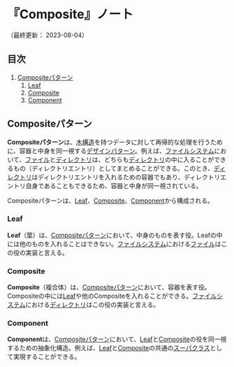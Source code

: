 # 『Composite』ノート

（最終更新： 2023-08-04）


## 目次

1. [Compositeパターン](#compositeパターン)
	1. [Leaf](#leaf)
	1. [Composite](#composite)
	1. [Component](#component)


## Compositeパターン

**Compositeパターン**は、[木構造](../../../../basics/applied_mathematics/_/chapters/graph_theory.md#木)を持つデータに対して再帰的な処理を行うために、容器と中身を同一視する[デザインパターン](./design_pattern.md#デザインパターン)。例えば、[ファイルシステム](../../../../computer/software/_/chapters/file_system.md#ファイルシステム)において、[ファイル](../../../../computer/software/_/chapters/file_system.md#ファイル)と[ディレクトリ](../../../../computer/software/_/chapters/file_system.md#ディレクトリ)は、どちらも[ディレクトリ](../../../../computer/software/_/chapters/file_system.md#ディレクトリ)の中に入ることができるもの（ディレクトリエントリ）としてまとめることができる。このとき、[ディレクトリ](../../../../computer/software/_/chapters/file_system.md#ディレクトリ)はディレクトリエントリを入れるための容器でもあり、ディレクトリエントリ自身であることもできるため、容器と中身が同一視されている。

Compositeパターンは、[Leaf](#leaf)、[Composite](#composite)、[Component](#component)から構成される。

### Leaf

**Leaf**（葉）は、[Compositeパターン](#compositeパターン)において、中身のものを表す役。Leafの中には他のものを入れることはできない。[ファイルシステム](../../../../computer/software/_/chapters/file_system.md#ファイルシステム)における[ファイル](../../../../computer/software/_/chapters/file_system.md#ファイル)はこの役の実装と言える。

### Composite

**Composite**（複合体）は、[Compositeパターン](#compositeパターン)において、容器を表す役。Compositeの中には[Leaf](#leaf)や他のCompositeを入れることができる。[ファイルシステム](../../../../computer/software/_/chapters/file_system.md#ファイルシステム)における[ディレクトリ](../../../../computer/software/_/chapters/file_system.md#ディレクトリ)はこの役の実装と言える。

### Component

**Component**は、[Compositeパターン](#compositeパターン)において、[Leaf](#leaf)と[Composite](#composite)の役を同一視するための抽象化構造。例えば、[Leaf](#leaf)と[Composite](#composite)の共通の[スーパクラス](../../../../programming/_/chapters/object_oriented.md#親クラス)として実現することができる。
